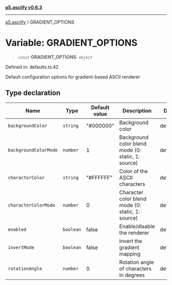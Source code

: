 [**p5.asciify v0.6.3**](../README.md)

***

[p5.asciify](../globals.md) / GRADIENT\_OPTIONS

# Variable: GRADIENT\_OPTIONS

> `const` **GRADIENT\_OPTIONS**: `object`

Defined in: defaults.ts:42

Default configuration options for gradient-based ASCII renderer

## Type declaration

| Name | Type | Default value | Description | Defined in |
| ------ | ------ | ------ | ------ | ------ |
| <a id="backgroundcolor"></a> `backgroundColor` | `string` | "#000000" | Background color | defaults.ts:50 |
| <a id="backgroundcolormode"></a> `backgroundColorMode` | `number` | 1 | Background color blend mode (0: static, 1: source) | defaults.ts:52 |
| <a id="charactercolor"></a> `characterColor` | `string` | "#FFFFFF" | Color of the ASCII characters | defaults.ts:46 |
| <a id="charactercolormode"></a> `characterColorMode` | `number` | 0 | Character color blend mode (0: static, 1: source) | defaults.ts:48 |
| <a id="enabled"></a> `enabled` | `boolean` | false | Enable/disable the renderer | defaults.ts:44 |
| <a id="invertmode"></a> `invertMode` | `boolean` | false | Invert the gradient mapping | defaults.ts:54 |
| <a id="rotationangle"></a> `rotationAngle` | `number` | 0 | Rotation angle of characters in degrees | defaults.ts:56 |
